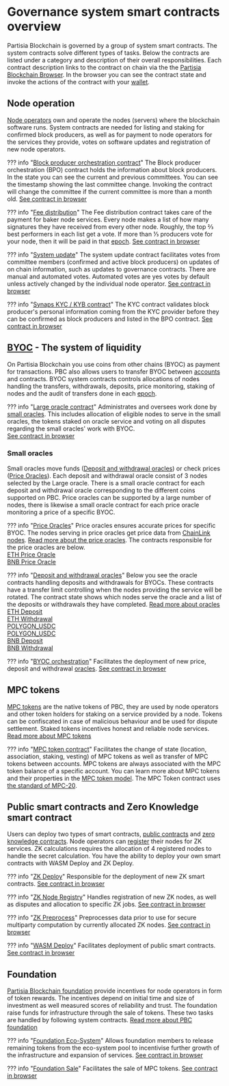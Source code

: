 # Governance system smart contracts overview

Partisia Blockchain is governed by a group of system smart contracts. The system
contracts solve different types of tasks. Below the contracts are listed under a category and description of
their overall responsibilities. Each contract description links to the contract on chain via the
the [Partisia Blockchain Browser](https://browser.partisiablockchain.com/). In the browser you can see the contract state and
invoke the actions of the contract with your [wallet](https://snaps.metamask.io/snap/npm/partisiablockchain/snap/).


## Node operation

[Node operators](../node-operations/what-is-a-node-operator.md) own and operate
the nodes (servers) where the blockchain software runs. System contracts are needed for listing and staking for 
confirmed block producers, as well as for payment to node operators for the services they provide, votes on software updates and registration of new node operators.

??? info "[Block producer orchestration contract](https://browser.partisiablockchain.com/contracts/04203b77743ad0ca831df9430a6be515195733ad91)"
    The Block producer orchestration (BPO) contract holds the information about block producers. In the state you can see
    the current and previous committees. You can see the timestamp showing the last committee change. Invoking the
    contract will change the committee if the current committee is more than a month old. [See contract in browser](https://browser.partisiablockchain.com/contracts/04203b77743ad0ca831df9430a6be515195733ad91)

??? info "[Fee distribution](https://browser.partisiablockchain.com/contracts/04fe17d1009372c8ed3ac5b790b32e349359c2c7e9)"
    The Fee distribution contract takes care of the payment for baker node services. Every node makes a list of how many
    signatures they have received from every other node. Roughly, the top ⅔ best performers in each list get a vote. If more
    than ⅓ producers vote for your node, then it will be paid in that [epoch](dictionary.md#epoch). [See contract in browser](https://browser.partisiablockchain.com/contracts/04fe17d1009372c8ed3ac5b790b32e349359c2c7e9)

??? info "[System update](https://browser.partisiablockchain.com/contracts/04c5f00d7c6d70c3d0919fd7f81c7b9bfe16063620)"
    The system update contract facilitates votes from committee members (confirmed and active block producers) on updates of
    on chain information, such as updates to governance contracts. There are manual and automated votes. Automated votes are
    yes votes by default unless actively changed by the individual node operator. [See contract in browser](https://browser.partisiablockchain.com/contracts/04c5f00d7c6d70c3d0919fd7f81c7b9bfe16063620)

??? info "[Synaps KYC / KYB contract](https://browser.partisiablockchain.com/contracts/014aeb24bb43eb1d62c0cebf2a1318e63e35e53f96)"
    The KYC contract validates block producer's personal information coming from the KYC provider before they can be
    confirmed as block producers and listed in the BPO contract. [See contract in browser](https://browser.partisiablockchain.com/contracts/014aeb24bb43eb1d62c0cebf2a1318e63e35e53f96)

## [BYOC](../pbc-fundamentals/byoc/introduction-to-byoc.md) - The system of liquidity

On Partisia Blockchain you use coins from other chains (BYOC) as payment for transactions. PBC also allows users to
transfer BYOC between [accounts](create-an-account.md) and contracts. BYOC system contracts controls allocations of nodes handling the
transfers, withdrawals, deposits, price monitoring, staking of nodes and the audit of transfers done in each [epoch](dictionary.md#epoch).

??? info "[Large oracle contract](https://browser.partisiablockchain.com/contracts/04f1ab744630e57fb9cfcd42e6ccbf386977680014)"
    Administrates and oversees work done by [small oracles](../node-operations/oracles-on-partisia-blockchain.md#what-is-a-small-oracle). This includes allocation of eligible nodes to serve in the small oracles, the tokens staked on oracle service and voting on all disputes regarding the small oracles' work with BYOC.   
    [See contract in browser](https://browser.partisiablockchain.com/contracts/04f1ab744630e57fb9cfcd42e6ccbf386977680014)    

### Small oracles

Small oracles move funds ([Deposit and withdrawal oracles](https://partisiablockchain.gitlab.io/documentation/node-operations/oracles-on-partisia-blockchain.html#what-is-a-small-oracle)) or check prices ([Price Oracles](../node-operations/price-oracle.md)). Each deposit and withdrawal oracle consist of 3 nodes selected by the Large oracle. There is a small oracle contract for each deposit and withdrawal oracle corresponding to the different coins supported on PBC. Price oracles can be supported by a large number of nodes, there is likewise a small oracle contract for each price oracle monitoring a price of a specific BYOC.

??? info "[Price Oracles](../node-operations/price-oracle.md)"
    Price oracles ensures accurate prices for specific BYOC. The nodes serving in price oracles get price data from [ChainLink nodes](https://docs.chain.link/data-feeds/price-feeds). [Read more about the price oracles](../node-operations/price-oracle.md). The contracts responsible for the price oracles are below.    
    [ETH Price Oracle](https://browser.partisiablockchain.com/contracts/0485010babcdb7aa56a0da57a840d81e2ea5f5705d)    
    [BNB Price Oracle](https://browser.partisiablockchain.com/contracts/049abfc6e763e8115e886fd1f7811944f43b533c39)


??? info "[Deposit and withdrawal oracles](https://partisiablockchain.gitlab.io/documentation/node-operations/oracles-on-partisia-blockchain.html#what-is-a-small-oracle)"
    Below you see the oracle contracts handling deposits and withdrawals for BYOCs. These contracts have a transfer limit controlling when the nodes providing the service will be rotated. The
    contract state shows which nodes serve the oracle and a list of the deposits or withdrawals they have completed. [Read more about oracles](https://partisiablockchain.gitlab.io/documentation/node-operations/oracles-on-partisia-blockchain.html#what-is-a-small-oracle)   
    [ETH Deposit](https://browser.partisiablockchain.com/contracts/045dbd4c13df987d7fb4450e54bcd94b34a80f2351)    
    [ETH Withdrawal](https://browser.partisiablockchain.com/contracts/043b1822925da011657f9ab3d6ff02cf1e0bfe0146)    
    [POLYGON_USDC](https://browser.partisiablockchain.com/contracts/042f2f190765e27f175424783a1a272e2a983ef372)   
    [POLYGON_USDC](https://browser.partisiablockchain.com/contracts/04adfe4aaacc824657e49a59bdc8f14df87aa8531a)    
    [BNB Deposit](https://browser.partisiablockchain.com/contracts/047e1c96cd53943d1e0712c48d022fb461140e6b9f)    
    [BNB Withdrawal](https://browser.partisiablockchain.com/contracts/044bd689e5fe2995d679e946a2046f69f022be7c10)    

??? info "[BYOC orchestration](https://browser.partisiablockchain.com/contracts/0458ff0a290e2fe847b23a364925799d1c53c8b36b)"
    Facilitates the deployment of new price, deposit and withdrawal [oracles](../node-operations/oracles-on-partisia-blockchain.md). [See contract in browser](https://browser.partisiablockchain.com/contracts/0458ff0a290e2fe847b23a364925799d1c53c8b36b)


## MPC tokens

[MPC tokens](dictionary.md#mpc-token) are the native tokens of PBC, they are used by node operators and other token holders for staking on a service
provided by a node. Tokens can be confiscated in case of malicious behaviour and be used for dispute settlement. Staked
tokens incentives honest and reliable node services. [Read more about MPC tokens](dictionary.md#mpc-token)

??? info "[MPC token contract](https://browser.partisiablockchain.com/contracts/01a4082d9d560749ecd0ffa1dcaaaee2c2cb25d881)"
    Facilitates the change of state (location, association, staking, vesting) of MPC tokens as well as transfer of MPC
    tokens between accounts. MPC tokens are always associated with the MPC token balance of a specific account. You can
    learn more about MPC tokens and their properties in the [MPC token model](mpc-token-model-and-account-elements.md). The MPC Token contract uses [the standard of MPC-20](../smart-contracts/integration/mpc-20-token-contract.md). 

## Public smart contracts and Zero Knowledge smart contract

Users can deploy two types of smart contracts, [public contracts](../smart-contracts/what-is-a-smart-contract.md) and [zero knowledge contracts](../smart-contracts/zk-smart-contracts/zk-smart-contracts.md). Node operators can [register](https://browser.partisiablockchain.com/contracts/01a2020bb33ef9e0323c7a3210d5cb7fd492aa0d65/registerAsZkNode) their nodes for ZK services. ZK calculations requires the allocation of 4 registered nodes to handle the
secret calculation. You have the ability to deploy your own smart contracts with WASM Deploy and ZK Deploy.

??? info "[ZK Deploy](https://browser.partisiablockchain.com/contracts/018bc1ccbb672b87710327713c97d43204905082cb)"
    Responsible for the deployment of new ZK smart contracts. [See contract in browser](https://browser.partisiablockchain.com/contracts/018bc1ccbb672b87710327713c97d43204905082cb)

??? info "[ZK Node Registry](https://browser.partisiablockchain.com/contracts/01a2020bb33ef9e0323c7a3210d5cb7fd492aa0d65)"
    Handles registration of new ZK nodes, as well as disputes and allocation to specific ZK jobs. [See contract in browser](https://browser.partisiablockchain.com/contracts/01a2020bb33ef9e0323c7a3210d5cb7fd492aa0d65)

??? info "[ZK Preprocess](https://browser.partisiablockchain.com/contracts/01385fedf807390c3dedf42ba51208bc51292e2657)"
    Preprocesses data prior to use for secure multiparty computation by currently allocated ZK nodes. [See contract in browser](https://browser.partisiablockchain.com/contracts/01385fedf807390c3dedf42ba51208bc51292e2657)

??? info "[WASM Deploy](https://browser.partisiablockchain.com/contracts/0197a0e238e924025bad144aa0c4913e46308f9a4d)"
    Facilitates deployment of public smart contracts. [See contract in browser](https://browser.partisiablockchain.com/contracts/0197a0e238e924025bad144aa0c4913e46308f9a4d)

## Foundation

[Partisia Blockchain foundation](https://partisiablockchain.com/foundation) provide incentives for node
operators in form of token rewards. The incentives depend on initial time and size of investment as well measured scores of reliability and trust. The foundation raise funds for infrastructure through the sale of tokens. These two tasks are handled 
by following system contracts. [Read more about PBC foundation](https://partisiablockchain.com/foundation)

??? info "[Foundation Eco-System](https://browser.partisiablockchain.com/contracts/01ad44bb0277a8df16408006c375a6fa015bb22c97)"
    Allows foundation members to release remaining tokens from the eco-system pool to incentivise further growth of the
    infrastructure and expansion of services. [See contract in browser](https://browser.partisiablockchain.com/contracts/01ad44bb0277a8df16408006c375a6fa015bb22c97)

??? info "[Foundation Sale](https://browser.partisiablockchain.com/contracts/012635f1c0a9bffd59853c6496e1c26ebda0e2b4da)"
    Facilitates the sale of MPC tokens. [See contract in browser](https://browser.partisiablockchain.com/contracts/012635f1c0a9bffd59853c6496e1c26ebda0e2b4da)
